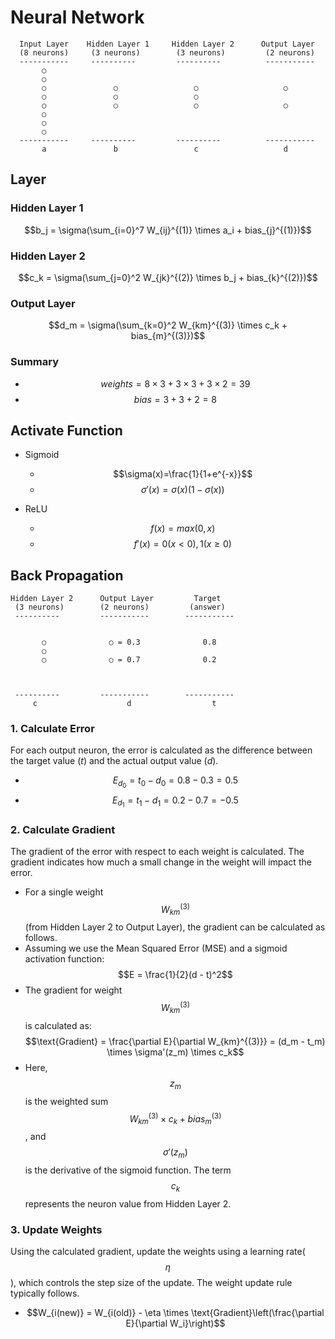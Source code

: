 # Neural Network

```
  Input Layer    Hidden Layer 1     Hidden Layer 2      Output Layer
  (8 neurons)     (3 neurons)        (3 neurons)         (2 neurons)
  -----------     ----------         ----------          -----------
       ○
       ○
       ○               ○                 ○                   ○
       ○               ○                 ○
       ○               ○                 ○                   ○
       ○
       ○
       ○
  -----------     ----------         ----------          -----------
       a               b                 c                   d
```

## Layer
### Hidden Layer 1
$$b_j = \sigma(\sum_{i=0}^7 W_{ij}^{(1)} \times a_i + bias_{j}^{(1)})$$

### Hidden Layer 2
$$c_k = \sigma(\sum_{j=0}^2 W_{jk}^{(2)} \times b_j + bias_{k}^{(2)})$$

### Output Layer
$$d_m = \sigma(\sum_{k=0}^2 W_{km}^{(3)} \times c_k + bias_{m}^{(3)})$$

### Summary
- $$weights=8 \times 3+3 \times 3+3 \times 2=39$$
- $$bias=3+3+2=8$$

## Activate Function
- Sigmoid
  - $$\sigma(x)=\frac{1}{1+e^{-x}}$$
  - $$\sigma'(x)=\sigma(x)(1-\sigma(x))$$

- ReLU
  - $$f(x)=max(0,x)$$
  - $$f'(x)=0(x<0), 1(x\geq0)$$

## Back Propagation
```
Hidden Layer 2      Output Layer         Target
 (3 neurons)        (2 neurons)         (answer)
 ----------         -----------        -----------


       ○              ○ = 0.3              0.8           
       ○  
       ○              ○ = 0.7              0.2
     
     
     
 ----------         -----------        -----------
     c                    d                  t 
```

### 1. Calculate Error
For each output neuron, the error is calculated as the difference between the target value ($t$) and the actual output value ($d$).

- $$E_{d_0} = t_0 - d_0 = 0.8 - 0.3 = 0.5$$
- $$E_{d_1} = t_1 - d_1 = 0.2 - 0.7 = -0.5$$

### 2. Calculate Gradient
The gradient of the error with respect to each weight is calculated. The gradient indicates how much a small change in the weight will impact the error.

- For a single weight $$W_{km}^{(3)}$$ (from Hidden Layer 2 to Output Layer), the gradient can be calculated as follows.
- Assuming we use the Mean Squared Error (MSE) and a sigmoid activation function: 
$$E = \frac{1}{2}(d - t)^2$$
- The gradient for weight $$W_{km}^{(3)}$$ is calculated as:
$$\text{Gradient} = \frac{\partial E}{\partial W_{km}^{(3)}} = (d_m - t_m) \times \sigma'(z_m) \times c_k$$
- Here, $$z_m$$ is the weighted sum $$W_{km}^{(3)} \times c_k + bias_{m}^{(3)}$$, and $$\sigma'(z_m)$$ is the derivative of the sigmoid function. The term $$c_k$$ represents the neuron value from Hidden Layer 2.

### 3. Update Weights
Using the calculated gradient, update the weights using a learning rate($$\eta$$), which controls the step size of the update. The weight update rule typically follows.
   
- $$W_{i(new)} = W_{i(old)} - \eta \times \text{Gradient}\left(\frac{\partial E}{\partial W_i}\right)$$
